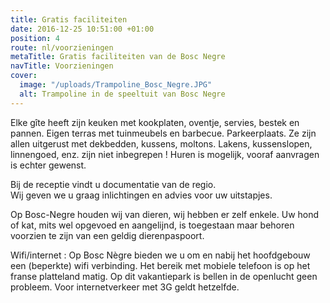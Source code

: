 ```yaml
---
title: Gratis faciliteiten
date: 2016-12-25 10:51:00 +01:00
position: 4
route: nl/voorzieningen
metaTitle: Gratis faciliteiten van de Bosc Negre
navTitle: Voorzieningen
cover:
  image: "/uploads/Trampoline_Bosc_Negre.JPG"
  alt: Trampoline in de speeltuit van Bosc Negre
---
```


Elke gîte heeft zijn keuken met kookplaten, oventje, servies, bestek en pannen. Eigen terras met tuinmeubels en barbecue. Parkeerplaats. Ze zijn allen uitgerust met dekbedden, kussens, moltons. Lakens, kussenslopen, linnengoed, enz. zijn niet inbegrepen ! Huren is mogelijk, vooraf aanvragen is echter gewenst.

Bij de receptie vindt u documentatie van de regio. \
Wij geven we u graag inlichtingen en advies voor uw uitstapjes.

Op Bosc-Negre houden wij van dieren, wij hebben er zelf enkele. Uw hond of kat, mits wel opgevoed en aangelijnd, is toegestaan maar behoren voorzien te zijn van een geldig dierenpaspoort.

Wifi/internet : Op Bosc Nègre bieden we u om en nabij het hoofdgebouw een (beperkte) wifi verbinding. Het bereik met mobiele telefoon is op het franse platteland matig. Op dit vakantiepark is bellen in de openlucht geen probleem. Voor internetverkeer met 3G geldt hetzelfde. 